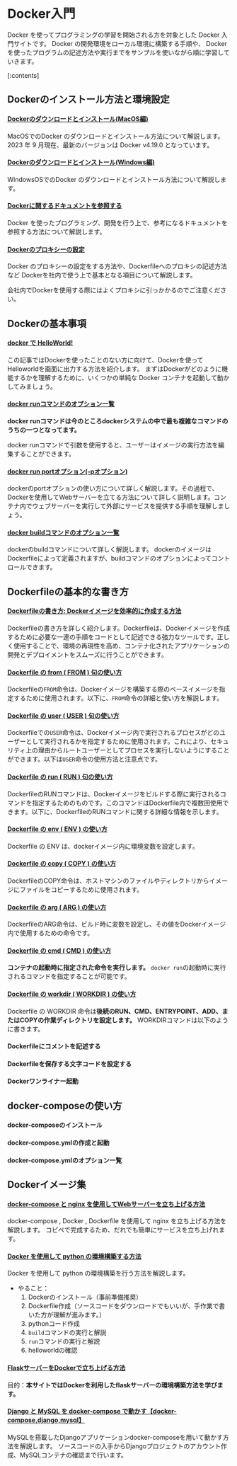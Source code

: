 ﻿


# Docker入門

Docker を使ってプログラミングの学習を開始される方を対象とした Docker 入門サイトです。 Docker の開発環境をローカル環境に構築する手順や、 Docker を使ったプログラムの記述方法や実行までをサンプルを使いながら順に学習していきます。

[:contents]




## Dockerのインストール方法と環境設定

#### [Dockerのダウンロードとインストール(MacOS編)](https://minegishirei.hatenablog.com/entry/2023/09/03/143528)

MacOSでのDocker のダウンロードとインストール方法について解説します。 2023 年 9 月現在、最新のバージョンは Docker v4.19.0 となっています。

#### [Dockerのダウンロードとインストール(Windows編)](https://minegishirei.hatenablog.com/entry/2023/09/04/115946)

WindowsOSでのDocker のダウンロードとインストール方法について解説します。

#### [Dockerに関するドキュメントを参照する](https://minegishirei.hatenablog.com/entry/2023/09/03/184308)

Docker を使ったプログラミング、開発を行う上で、参考になるドキュメントを参照する方法について解説します。

#### [Dockerのプロキシーの設定](https://minegishirei.hatenablog.com/entry/2023/09/05/120827)

Docker のプロキシーの設定をする方法や、Dockerfileへのプロキシの記述方法など Dockerを社内で使う上で基本となる項目について解説します。

会社内でDockerを使用する際にはよくプロキシに引っかかるのでご注意ください。



## Dockerの基本事項

#### [docker で HelloWorld!](https://minegishirei.hatenablog.com/entry/2023/09/06/100027)

この記事ではDockerを使ったことのない方に向けて、Dockerを使ってHelloworldを画面に出力する方法を紹介します。
まずはDockerがどのように機能するかを理解するために、いくつかの単純な Docker コンテナを起動して動かしてみましょう。



#### [docker runコマンドのオプション一覧](https://minegishirei.hatenablog.com/entry/2023/05/09/095603)

**docker runコマンドは今のところdockerシステムの中で最も複雑なコマンドのうちの一つとなってます。**

docker runコマンドで引数を使用すると、ユーザーはイメージの実行方法を編集することができます。


#### [docker run portオプション(-pオプション)](https://minegishirei.hatenablog.com/entry/2023/09/07/120532)

dockerのportオプションの使い方について詳しく解説します。その過程で、Dockerを使用してWebサーバーを立てる方法について詳しく説明します。コンテナ内でウェブサーバーを実行して外部にサービスを提供する手順を理解しましょう。

#### [docker buildコマンドのオプション一覧](https://minegishirei.hatenablog.com/entry/2023/05/09/200108)

dockerのbuildコマンドについて詳しく解説します。
dockerのイメージはDockerfileによって定義されますが、buildコマンドのオプションによってコントロールできます。



## Dockerfileの基本的な書き方

#### [Dockerfileの書き方: Dockerイメージを効率的に作成する方法](https://minegishirei.hatenablog.com/entry/2023/09/11/102313)

Dockerfileの書き方を詳しく紹介します。Dockerfileは、Dockerイメージを作成するために必要な一連の手順をコードとして記述できる強力なツールです。正しく使用することで、環境の再現性を高め、コンテナ化されたアプリケーションの開発とデプロイメントをスムーズに行うことができます。


#### [Dockerfile の from ( FROM ) 句の使い方](https://minegishirei.hatenablog.com/entry/2023/09/12/111814)

Dockerfileの`FROM`命令は、Dockerイメージを構築する際のベースイメージを指定するために使用されます。以下に、`FROM`命令の詳細と使い方を解説します。

#### [Dockerfile の user ( USER ) 句の使い方](https://minegishirei.hatenablog.com/entry/2023/09/12/113541)

Dockerfileでの`USER`命令は、Dockerイメージ内で実行されるプロセスがどのユーザーとして実行されるかを指定するために使用されます。これにより、セキュリティ上の理由からルートユーザーとしてプロセスを実行しないようにすることができます。以下は`USER`命令の使用方法と注意点です。



#### [Dockerfile の run ( RUN ) 句の使い方](https://minegishirei.hatenablog.com/entry/2023/09/14/102912)

DockerfileのRUNコマンドは、Dockerイメージをビルドする際に実行されるコマンドを指定するためのものです。このコマンドはDockerfile内で複数回使用できます。以下に、DockerfileのRUNコマンドに関する詳細な情報を示します。



#### [Dockerfile の env ( ENV ) の使い方](https://minegishirei.hatenablog.com/entry/2023/09/14/140239)

Dockerfile の ENV は、dockerイメージ内に環境変数を設定します。


#### [Dockerfile の copy ( COPY ) の使い方](https://minegishirei.hatenablog.com/entry/2023/09/14/152703)

DockerfileのCOPY命令は、ホストマシンのファイルやディレクトリからイメージにファイルをコピーするために使用されます。 

#### [Dockerfile の arg ( ARG ) の使い方](https://minegishirei.hatenablog.com/entry/2023/09/16/172148)

DockerfileのARG命令は、ビルド時に変数を設定し、その値をDockerイメージ内で使用するための命令です。


#### [Dockerfile の cmd ( CMD ) の使い方](https://minegishirei.hatenablog.com/entry/2023/09/14/210740)

**コンテナの起動時に指定された命令を実行します。**
`docker run`の起動時に実行されるコマンドを指定することが可能です。


#### [Dockerfile の workdir ( WORKDIR ) の使い方](https://minegishirei.hatenablog.com/entry/2023/09/16/094349)

Dockerfile の WORKDIR 命令は**後続のRUN、CMD、ENTRYPOINT、ADD、またはCOPYの作業ディレクトリを設定します。**
WORKDIRコマンドは以下のように書きます。


#### Dockerfileにコメントを記述する

#### Dockerfileを保存する文字コードを設定する

#### Dockerワンライナー起動





## docker-composeの使い方

#### docker-composeのインストール

#### docker-compose.ymlの作成と起動

#### docker-compose.ymlのオプション一覧






## Dockerイメージ集

#### [docker-compose と nginx を使用してWebサーバーを立ち上げる方法](https://minegishirei.hatenablog.com/entry/2023/09/16/112502)
docker-compose , Docker , Dockerfile を使用して nginx を立ち上げる方法を解説します。 コピペで完成するため、だれでも簡単にサービスを立ち上げれます。



#### [Docker を使用して python の環境構築する方法](https://minegishirei.hatenablog.com/entry/2023/05/04/171154)

Docker を使用して python の環境構築を行う方法を解説します。

- やること：
    1. Dockerのインストール（事前準備推奨）
    2. Dockerfile作成（ソースコードをダウンロードでもいいが、手作業で書いた方が理解が進みます。）
    3. pythonコード作成
    4. `build`コマンドの実行と解説
    5. `run`コマンドの実行と解説
    6. helloworldの確認



#### [FlaskサーバーをDockerで立ち上げる方法](https://minegishirei.hatenablog.com/entry/2023/05/06/180545)

目的：**本サイトではDockerを利用したflaskサーバーの環境構築方法を学びます。**



#### [Django と MySQL を docker-compose で動かす【docker-compose,django,mysql】](https://minegishirei.hatenablog.com/entry/2023/09/18/205930)

MySQLを搭載したDjangoアプリケーションdocker-composeを用いて動かす方法を解説します。 ソースコードの入手からDjangoプロジェクトのアカウント作成、MySQLコンテナの確認まで行います。



